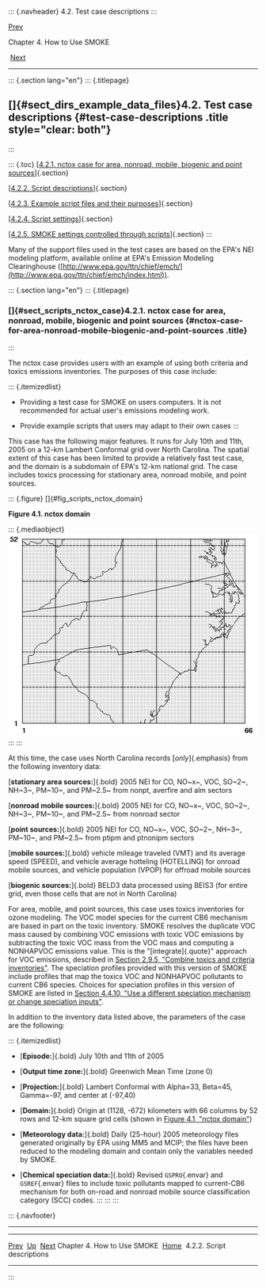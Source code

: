 ::: {.navheader}
4.2. Test case descriptions
:::

[Prev](ch04.html) 

Chapter 4. How to Use SMOKE

 [Next](ch04s02s02.html)

------------------------------------------------------------------------

::: {.section lang="en"}
::: {.titlepage}
<div>

<div>

[]{#sect_dirs_example_data_files}4.2. Test case descriptions {#test-case-descriptions .title style="clear: both"}
------------------------------------------------------------

</div>

</div>
:::

::: {.toc}
[[4.2.1. nctox case for area, nonroad, mobile, biogenic and point
sources](ch04s02.html#sect_scripts_nctox_case)]{.section}

[[4.2.2. Script descriptions](ch04s02s02.html)]{.section}

[[4.2.3. Example script files and their
purposes](ch04s02s03.html)]{.section}

[[4.2.4. Script settings](ch04s02s04.html)]{.section}

[[4.2.5. SMOKE settings controlled through
scripts](ch04s02s05.html)]{.section}
:::

Many of the support files used in the test cases are based on the EPA's
NEI modeling platform, available online at EPA's Emission Modeling
Clearinghouse
([http://www.epa.gov/ttn/chief/emch/](http://www.epa.gov/ttn/chief/emch/index.html)).

::: {.section lang="en"}
::: {.titlepage}
<div>

<div>

### []{#sect_scripts_nctox_case}4.2.1. nctox case for area, nonroad, mobile, biogenic and point sources {#nctox-case-for-area-nonroad-mobile-biogenic-and-point-sources .title}

</div>

</div>
:::

The nctox case provides users with an example of using both criteria and
toxics emissions inventories. The purposes of this case include:

::: {.itemizedlist}
-   Providing a test case for SMOKE on users computers. It is not
    recommended for actual user\'s emissions modeling work.

-   Provide example scripts that users may adapt to their own cases
:::

This case has the following major features. It runs for July 10th and
11th, 2005 on a 12-km Lambert Conformal grid over North Carolina. The
spatial extent of this case has been limited to provide a relatively
fast test case, and the domain is a subdomain of EPA's 12-km national
grid. The case includes toxics processing for stationary area, nonroad
mobile, and point sources.

::: {.figure}
[]{#fig_scripts_nctox_domain}

**Figure 4.1. nctox domain**

::: {.mediaobject}
![nctox domain](images\scripts\nctox_domain_html.jpg)
:::
:::

At this time, the case uses North Carolina records [*only*]{.emphasis}
from the following inventory data:

[**stationary area sources:**]{.bold} 2005 NEI for CO, NO~x~, VOC,
SO~2~, NH~3~, PM~10~, and PM~2.5~ from nonpt, averfire and alm sectors

[**nonroad mobile sources:**]{.bold} 2005 NEI for CO, NO~x~, VOC, SO~2~,
NH~3~, PM~10~, and PM~2.5~ from nonroad sector

[**point sources:**]{.bold} 2005 NEI for CO, NO~x~, VOC, SO~2~, NH~3~,
PM~10~, and PM~2.5~ from ptipm and ptnonipm sectors

[**mobile sources:**]{.bold} vehicle mileage traveled (VMT) and its
average speed (SPEED), and vehicle average hotteling (HOTELLING) for
onroad mobile sources, and vehicle population (VPOP) for offroad mobile
sources

[**biogenic sources:**]{.bold} BELD3 data processed using BEIS3 (for
entire grid, even those cells that are not in North Carolina)

For area, mobile, and point sources, this case uses toxics inventories
for ozone modeling. The VOC model species for the current CB6 mechanism
are based in part on the toxic inventory. SMOKE resolves the duplicate
VOC mass caused by combining VOC emissions with toxic VOC emissions by
subtracting the toxic VOC mass from the VOC mass and computing a
NONHAPVOC emissions value. This is the "[integrate]{.quote}" approach
for VOC emissions, described in [Section 2.9.5, "Combine toxics and
criteria
inventories"](ch02s09s05.html "2.9.5. Combine toxics and criteria inventories").
The speciation profiles provided with this version of SMOKE include
profiles that map the toxics VOC and NONHAPVOC pollutants to current CB6
species. Choices for speciation profiles in this version of SMOKE are
listed in [Section 4.4.10, "Use a different speciation mechanism or
change speciation
inputs"](ch04s04s10.html "4.4.10. Use a different speciation mechanism or change speciation inputs").

In addition to the inventory data listed above, the parameters of the
case are the following:

::: {.itemizedlist}
-   [**Episode:**]{.bold} July 10th and 11th of 2005

-   [**Output time zone:**]{.bold} Greenwich Mean Time (zone 0)

-   [**Projection:**]{.bold} Lambert Conformal with Alpha=33, Beta=45,
    Gamma=-97, and center at (-97,40)

-   [**Domain:**]{.bold} Origin at (1128, -672) kilometers with 66
    columns by 52 rows and 12-km square grid cells (shown in
    [Figure 4.1, "nctox
    domain"](ch04s02.html#fig_scripts_nctox_domain "Figure 4.1. nctox domain"))

-   [**Meteorology data:**]{.bold} Daily (25-hour) 2005 meteorology
    files generated originally by EPA using MM5 and MCIP; the files have
    been reduced to the modeling domain and contain only the variables
    needed by SMOKE.

-   [**Chemical speciation data:**]{.bold} Revised `GSPRO`{.envar} and
    `GSREF`{.envar} files to include toxic pollutants mapped to
    current-CB6 mechanism for both on-road and nonroad mobile source
    classification category (SCC) codes.
:::
:::
:::

::: {.navfooter}

------------------------------------------------------------------------

  ------------------------------ -------------------- -----------------------------
  [Prev](ch04.html)                [Up](ch04.html)          [Next](ch04s02s02.html)
  Chapter 4. How to Use SMOKE     [Home](index.html)     4.2.2. Script descriptions
  ------------------------------ -------------------- -----------------------------
:::
